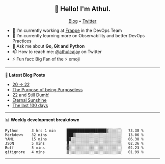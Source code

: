 <h2 align="center">👋 Hello! I'm Athul.</h2>
<p align="center">
  <a href="https://blog.athulcyriac.in">Blog</a> •
  <a href="https://twitter.com/athulcajay">Twitter</a>
</p>


- 🔭 I’m currently working at [Frappe](https://frappe.io) in the DevOps Team
- 🌱 I’m currently learning more on Observability and better DevOps Practices
- 💬 Ask me about **Go, Git and Python**
- 📫 How to reach me: [@athulcajay](https://twitter.com/athulcajay) on Twitter
- ⚡ Fun fact: Big Fan of the :zap: emoji

-------

**📝 Latest Blog Posts**

<!-- BLOG-POST-LIST:START -->
- [20 → 22](https://blog.athulcyriac.in/blog/20-and-22/)
- [The Purpose of being Purposeless](https://blog.athulcyriac.in/blog/purpose/)
- [22 and Still Dumb!](https://blog.athulcyriac.in/blog/2022/)
- [Eternal Sunshine](https://blog.athulcyriac.in/blog/college-trip/)
- [The last 100 days](https://blog.athulcyriac.in/blog/final-year/)
<!-- BLOG-POST-LIST:END -->

-------

📊 **Weekly development breakdown**
<!--START_SECTION:waka-->

```text
Python      3 hrs 1 min     ██████████████████▒░░░░░░   73.38 %
Markdown    32 mins         ███▒░░░░░░░░░░░░░░░░░░░░░   13.06 %
YAML        15 mins         █▓░░░░░░░░░░░░░░░░░░░░░░░   06.38 %
JSON        5 mins          ▓░░░░░░░░░░░░░░░░░░░░░░░░   02.36 %
Roff        5 mins          ▓░░░░░░░░░░░░░░░░░░░░░░░░   02.23 %
gitignore   4 mins          ▒░░░░░░░░░░░░░░░░░░░░░░░░   01.99 %
```

<!--END_SECTION:waka-->

-------
